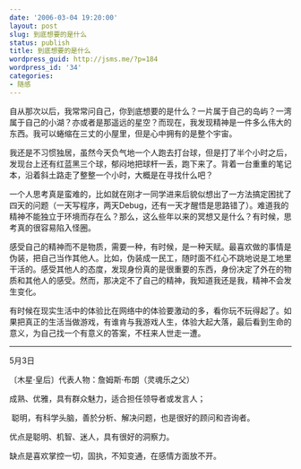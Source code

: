 ```yaml
---
date: '2006-03-04 19:20:00'
layout: post
slug: 到底想要的是什么
status: publish
title: 到底想要的是什么
wordpress_guid: http://jsms.me/?p=184
wordpress_id: '34'
categories:
- 随感
---
```


自从那次以后，我常常问自己，你到底想要的是什么？一片属于自己的岛屿？一湾属于自己的小湖？亦或者是那遥远的星空？而现在，我发现精神是一件多么伟大的东西。我可以蜷缩在三丈的小屋里，但是心中拥有的是整个宇宙。


我还是不习惯独居，虽然今天负气地一个人跑去打台球，但是打了半个小时之后，发现台上还有红蓝黑三个球，郁闷地把球杆一丢，跑下来了。背着一台重重的笔记本，沿着斜土路走了整整一个小时，大概是在寻找什么吧？


一个人思考真是蛮难的，比如就在刚才一同学进来后貌似想出了一方法搞定困扰了四天的问题（一天写程序，两天Debug，还有一天才醒悟是思路错了）。难道我的精神不能独立于环境而存在么？那么，这么些年以来的冥想又是什么？有时候，思考真的很容易陷入怪圈。


感受自己的精神而不是物质，需要一种，有时候，是一种天赋。最喜欢做的事情是伪装，把自己当作其他人。比如，伪装成一民工，随时面不红心不跳地说是工地里干活的。感受其他人的态度，发现身份真的是很重要的东西，身份决定了外在的物质和其他人的感受。然而，那决定不了自己的精神，我知道我还是我，精神不会发生变化。


有时候在现实生活中的体验比在网络中的体验要激动的多，看你玩不玩得起了。如果把真正的生活当做游戏，有谁肯与我游戏人生，体验大起大落，最后看到生命的意义，为自己找一个有意义的答案，不枉来人世走一遭。





* * *




5月3日


〔木星·皇后〕代表人物：詹姆斯·布朗（灵魂乐之父）


成熟、优雅，具有群众魅力，适合担任领导者或发言人；


 聪明，有科学头脑，善於分析、解决问题，也是很好的顾问和咨询者。


优点是聪明、机智、迷人，具有很好的洞察力。


缺点是喜欢掌控一切，固执，不知变通，在感情方面放不开。
